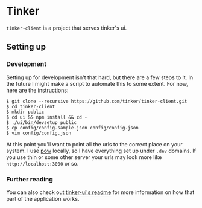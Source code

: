 # Tinker

`tinker-client` is a project that serves tinker's ui.

## Setting up

### Development

Setting up for development isn't that hard, but there are a few steps to it. In
the future I might make a script to automate this to some extent. For now, here
are the instructions:

```
$ git clone --recursive https://github.com/tinker/tinker-client.git
$ cd tinker-client
$ mkdir public
$ cd ui && npm install && cd -
$ ./ui/bin/devsetup public
$ cp config/config-sample.json config/config.json
$ vim config/config.json
```

At this point you'll want to point all the urls to the correct place on your
system. I use [pow][pow] locally, so I have everything set up under `.dev`
domains. If you use thin or some other server your urls may look more like
`http://localhost:3000` or so.

### Further reading

You can also check out [tinker-ui's readme][readme] for more information on how
that part of the application works.

[pow]: http://pow.cx/
[readme]: https://github.com/tinker/tinker-ui

